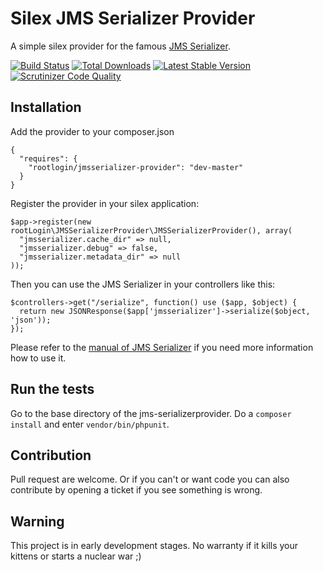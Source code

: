 Silex JMS Serializer Provider
=============================

A simple silex provider for the famous [JMS Serializer](http://jmsyst.com/libs/serializer).

[![Build Status](https://api.travis-ci.org/chrootlogin/jmsserializer-provider.png?branch=master)](https://travis-ci.org/chrootlogin/jmsserializer-provider)
[![Total Downloads](https://poser.pugx.org/rootlogin/jmsserializer-provider/downloads.png)](https://packagist.org/packages/rootlogin/jmsserializer-provider)
[![Latest Stable Version](https://poser.pugx.org/rootlogin/jmsserializer-provider/v/stable.png)](https://packagist.org/packages/rootlogin/jmsserializer-provider)
[![Scrutinizer Code Quality](https://scrutinizer-ci.com/g/chrootlogin/jmsserializer-provider/badges/quality-score.png?b=master)](https://scrutinizer-ci.com/g/chrootlogin/jmsserializer-provider/?branch=master)

Installation
------------

Add the provider to your composer.json
``` {.json}
{
  "requires": {
    "rootlogin/jmsserializer-provider": "dev-master"
  }
}
```

Register the provider in your silex application:
``` {.php}
$app->register(new rootLogin\JMSSerializerProvider\JMSSerializerProvider(), array(
  "jmsserializer.cache_dir" => null,
  "jmsserializer.debug" => false,
  "jmsserializer.metadata_dir" => null
));
```

Then you can use the JMS Serializer in your controllers like this:
``` {.php}
$controllers->get("/serialize", function() use ($app, $object) {
  return new JSONResponse($app['jmsserializer']->serialize($object, 'json'));
});
```

Please refer to the [manual of JMS Serializer](http://jmsyst.com/libs/serializer) if you need more information how to use it.

Run the tests
-------------
Go to the base directory of the jms-serializerprovider. Do a `composer install` and enter `vendor/bin/phpunit`.


Contribution
------------
Pull request are welcome. Or if you can't or want code you can also contribute by opening a ticket if you see something is wrong.

Warning
-------
This project is in early development stages. No warranty if it kills your kittens or starts a nuclear war ;)

